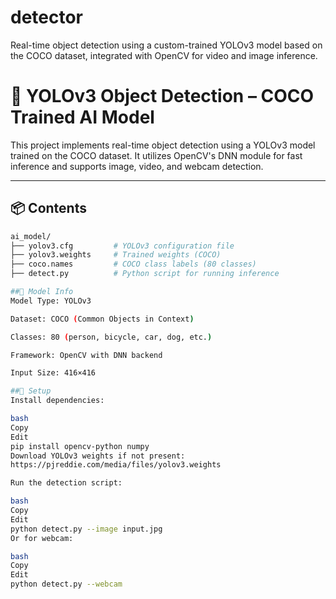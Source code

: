 # detector
Real-time object detection using a custom-trained YOLOv3 model based on the COCO dataset, integrated with OpenCV for video and image inference.
# 🚀 YOLOv3 Object Detection – COCO Trained AI Model

This project implements real-time object detection using a YOLOv3 model trained on the COCO dataset. It utilizes OpenCV's DNN module for fast inference and supports image, video, and webcam detection.

---

## 📦 Contents

```bash
ai_model/
├── yolov3.cfg         # YOLOv3 configuration file
├── yolov3.weights     # Trained weights (COCO)
├── coco.names         # COCO class labels (80 classes)
├── detect.py          # Python script for running inference

##🧠 Model Info
Model Type: YOLOv3

Dataset: COCO (Common Objects in Context)

Classes: 80 (person, bicycle, car, dog, etc.)

Framework: OpenCV with DNN backend

Input Size: 416×416

##🔧 Setup
Install dependencies:

bash
Copy
Edit
pip install opencv-python numpy
Download YOLOv3 weights if not present:
https://pjreddie.com/media/files/yolov3.weights

Run the detection script:

bash
Copy
Edit
python detect.py --image input.jpg
Or for webcam:

bash
Copy
Edit
python detect.py --webcam


